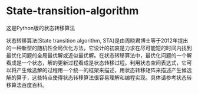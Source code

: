 # State-transition-algorithm
这是Python版的状态转移算法

状态转移算法(State transition algorithm, STA)是由周晓君博士等于2012年提出的一种新型的随机性全局优化方法，它设计的初衷是力求在尽可能短的时间内找到最优化问题的全局最优解或近似最优解。在状态转移算法中，最优化问题的一个解看成是一个状态，解的更新过程看成是状态转移过程。利用状态空间表达式，它可以将产生候选解的过程用一个统一的框架来描述，用状态转移矩阵来描述产生候选解的算子，这些特点使得状态转移算法很容易理解和编程实现。具体请参考状态转移算法百度百科。
